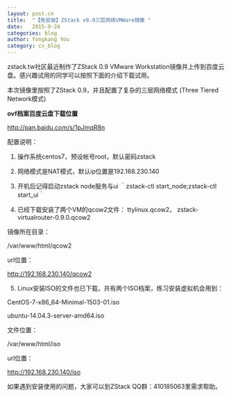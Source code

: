 ```yaml
---
layout: post.cn
title:  "【免安装】ZStack v0.9三层网络VMWare镜像 "
date:   2015-9-24
categories: blog
author: Yongkang You
category: cn_blog
---
```


zstack.tw社区最近制作了ZStack 0.9 VMware Workstation镜像并上传到百度云盘。感兴趣试用的同学可以按照下面的介绍下载试用。

本次镜像里按照了ZStack 0.9，并且配置了复杂的三层网络模式 (Three Tiered Network模式)

**ovf档案百度云盘下载位置**

http://pan.baidu.com/s/1pJmqR8n

配置说明：

1. 操作系统centos7，预设帐号root，默认密码zstack

2. 网络模式是NAT模式，默认ip位置是192.168.230.140

3. 开机后记得启动zstack node服务与ui ｀zstack-ctl start_node;zstack-ctl start_ui｀

4. 已经下载安装了两个VM的qcow2文件： ttylinux.qcow2， zstack-virtualrouter-0.9.0.qcow2

 镜像所在目录：

 /var/www/html/qcow2

 url位置：

 http://192.168.230.140/qcow2

5. Linux安装ISO的文件也已下载，共有两个ISO档案，练习安装虚拟机会用到：

 CentOS-7-x86_64-Minimal-1503-01.iso

 ubuntu-14.04.3-server-amd64.iso

 文件位置：

 /var/www/html/iso

 url位置：

 http://192.168.230.140/iso

如果遇到安装使用的问题，大家可以到ZStack QQ群：410185063里需求帮助。
